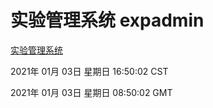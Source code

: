 # 实验管理系统 expadmin
[实验管理系统](http://58.48.55.167:56808/expadmin-782313d2-e1b1-4ea7-932e-3a55e6a1a4d0/)

2021年 01月 03日 星期日 16:50:02 CST

2021年 01月 03日 星期日 08:50:02 GMT
